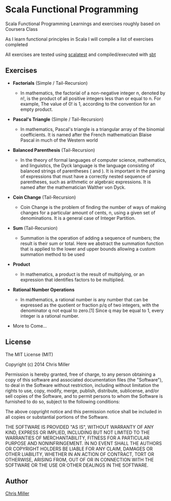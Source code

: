 Scala Functional Programming
================

Scala Functional Programming Learnings and exercises roughly based on Coursera Class

As I learn functional principles in Scala I will compile a list of exercises completed

All exercises are tested using [scalatest](http://www.scalatest.org/) and compiled/executed with [sbt](http://www.scala-sbt.org/)

## Exercises

- **Factorials** (Simple / Tail-Recursion)
  - In mathematics, the factorial of a non-negative integer n, denoted by n!, is the product of all positive integers less than or equal to n. For example, The value of 0! is 1, according to the convention for an empty product.

- **Pascal's Triangle** (Simple / Tail-Recursion)
  - In mathematics, Pascal's triangle is a triangular array of the binomial coefficients. It is named after the French mathematician Blaise Pascal in much of the Western world

- **Balanced Parenthesis** (Tail-Recursion)
  - In the theory of formal languages of computer science, mathematics, and linguistics, the Dyck language is the language consisting of balanced strings of parentheses ( and ). It is important in the parsing of expressions that must have a correctly nested sequence of parentheses, such as arithmetic or algebraic expressions. It is named after the mathematician Walther von Dyck.

- **Coin Change** (Tail-Recursion)
  - Coin Change is the problem of finding the number of ways of making changes for a particular amount of cents, n, using a given set of denominations. It is a general case of Integer Partition.

- **Sum** (Tail-Recursion)
  - Summation is the operation of adding a sequence of numbers; the result is their sum or total. Here we abstract the summation function that is applied to the lower and upper bounds allowing a custom summation method to be used

- **Product**
  - In mathematics, a product is the result of multiplying, or an expression that identifies factors to be multiplied.

- **Rational Number Operations**
  - In mathematics, a rational number is any number that can be expressed as the quotient or fraction p/q of two integers, with the denominator q not equal to zero.[1] Since q may be equal to 1, every integer is a rational number.

- More to Come...

## License 

The MIT License (MIT)

Copyright (c) 2014 Chris Miller

Permission is hereby granted, free of charge, to any person obtaining a copy
of this software and associated documentation files (the "Software"), to deal
in the Software without restriction, including without limitation the rights
to use, copy, modify, merge, publish, distribute, sublicense, and/or sell
copies of the Software, and to permit persons to whom the Software is
furnished to do so, subject to the following conditions:

The above copyright notice and this permission notice shall be included in all
copies or substantial portions of the Software.

THE SOFTWARE IS PROVIDED "AS IS", WITHOUT WARRANTY OF ANY KIND, EXPRESS OR
IMPLIED, INCLUDING BUT NOT LIMITED TO THE WARRANTIES OF MERCHANTABILITY,
FITNESS FOR A PARTICULAR PURPOSE AND NONINFRINGEMENT. IN NO EVENT SHALL THE
AUTHORS OR COPYRIGHT HOLDERS BE LIABLE FOR ANY CLAIM, DAMAGES OR OTHER
LIABILITY, WHETHER IN AN ACTION OF CONTRACT, TORT OR OTHERWISE, ARISING FROM,
OUT OF OR IN CONNECTION WITH THE SOFTWARE OR THE USE OR OTHER DEALINGS IN THE
SOFTWARE.

## Author

[Chris Miller](http://chris-miller.me)
